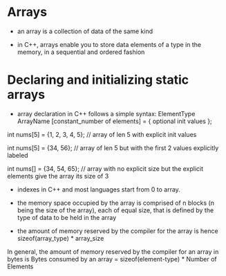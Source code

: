 # Arrays 

- an array is a collection of data of the same kind

- in C++, arrays enable you to store data elements of a type in the memory, in a sequential and ordered fashion

# Declaring and initializing static arrays

- array declaration in C++ follows a simple syntax:
ElementType ArrayName [constant_number of elements] = { optional init values };

int nums[5] = {1, 2, 3, 4, 5};
// array of len 5 with explicit init values

int nums[5] = {34, 56};
// array of len 5 but with the first 2 values explicitly labeled

int nums[] = {34, 54, 65};
// array with no explicit size but the explicit elements give the array its size of 3

- indexes in C++ and most languages start from 0 to array.

- the memory space occupied by the array is comprised of n blocks (n being the size of the array), each of equal size, that is defined by the type of data to be held in the array

- the amount of memory reserved by the compiler for the array is hence sizeof(array_type) * array_size

In general, the amount of memory reserved by the compiler for an array in bytes is
Bytes consumed by an array = sizeof(element-type) * Number of Elements
